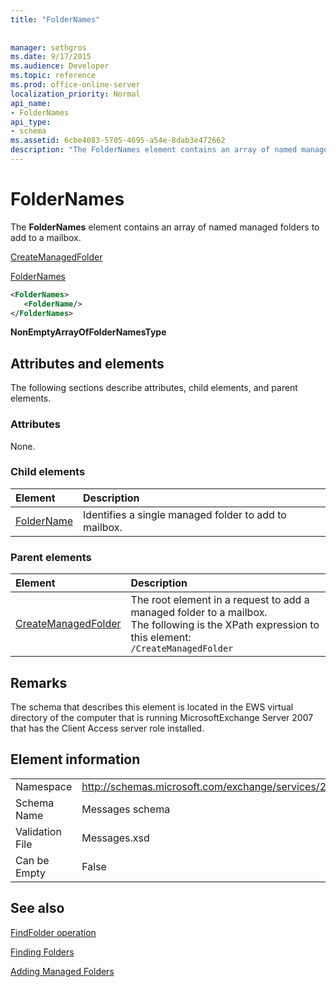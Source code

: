 ```yaml
---
title: "FolderNames"
 
 
manager: sethgros
ms.date: 9/17/2015
ms.audience: Developer
ms.topic: reference
ms.prod: office-online-server
localization_priority: Normal
api_name:
- FolderNames
api_type:
- schema
ms.assetid: 6cbe4083-5705-4695-a54e-8dab3e472662
description: "The FolderNames element contains an array of named managed folders to add to a mailbox."
---
```


# FolderNames

The **FolderNames** element contains an array of named managed folders to add to a mailbox. 
  
[CreateManagedFolder](createmanagedfolder.md)
  
[FolderNames](foldernames.md)
  
```xml
<FolderNames>
   <FolderName/>
</FolderNames>
```

 **NonEmptyArrayOfFolderNamesType**
## Attributes and elements

The following sections describe attributes, child elements, and parent elements.
  
### Attributes

None.
  
### Child elements

|**Element**|**Description**|
|:-----|:-----|
|[FolderName](foldername.md) <br/> |Identifies a single managed folder to add to mailbox.  <br/> |
   
### Parent elements

|**Element**|**Description**|
|:-----|:-----|
|[CreateManagedFolder](createmanagedfolder.md) <br/> |The root element in a request to add a managed folder to a mailbox.  <br/> The following is the XPath expression to this element:  <br/>  `/CreateManagedFolder` <br/> |
   
## Remarks

The schema that describes this element is located in the EWS virtual directory of the computer that is running MicrosoftExchange Server 2007 that has the Client Access server role installed.
  
## Element information

|||
|:-----|:-----|
|Namespace  <br/> |http://schemas.microsoft.com/exchange/services/2006/messages  <br/> |
|Schema Name  <br/> |Messages schema  <br/> |
|Validation File  <br/> |Messages.xsd  <br/> |
|Can be Empty  <br/> |False  <br/> |
   
## See also



[FindFolder operation](findfolder-operation.md)


[Finding Folders](http://msdn.microsoft.com/library/9124d868-017a-43f0-b915-5c0082cacec9%28Office.15%29.aspx)
  
[Adding Managed Folders](http://msdn.microsoft.com/library/846658c6-7043-40fb-8439-19f97c2a967f%28Office.15%29.aspx)

